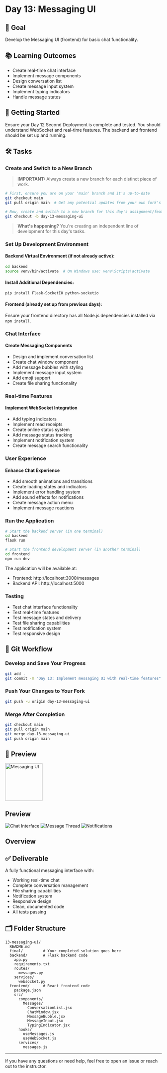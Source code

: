 # Day 13: Messaging UI

## 🎯 Goal

Develop the Messaging UI (frontend) for basic chat functionality.

## 📚 Learning Outcomes

- Create real-time chat interface
- Implement message components
- Design conversation list
- Create message input system
- Implement typing indicators
- Handle message states

## 🚀 Getting Started

Ensure your Day 12 Second Deployment is complete and tested. You should understand WebSocket and real-time features. The backend and frontend should be set up and running.

## 🛠️ Tasks

### Create and Switch to a New Branch

> **IMPORTANT:** Always create a new branch for each distinct piece of work.

```bash
# First, ensure you are on your 'main' branch and it's up-to-date
git checkout main
git pull origin main  # Get any potential updates from your own fork's main

# Now, create and switch to a new branch for this day's assignment/feature
git checkout -b day-13-messaging-ui
```

> **What's happening?** You're creating an independent line of development for this day's tasks.

### Set Up Development Environment

#### Backend Virtual Environment (if not already active):

```bash
cd backend
source venv/bin/activate  # On Windows use: venv\Scripts\activate
```

#### Install Additional Dependencies:

```bash
pip install Flask-SocketIO python-socketio
```

#### Frontend (already set up from previous days):

Ensure your frontend directory has all Node.js dependencies installed via `npm install`.

### Chat Interface

#### Create Messaging Components

- Design and implement conversation list
- Create chat window component
- Add message bubbles with styling
- Implement message input system
- Add emoji support
- Create file sharing functionality

### Real-time Features

#### Implement WebSocket Integration

- Add typing indicators
- Implement read receipts
- Create online status system
- Add message status tracking
- Implement notification system
- Create message search functionality

### User Experience

#### Enhance Chat Experience

- Add smooth animations and transitions
- Create loading states and indicators
- Implement error handling system
- Add sound effects for notifications
- Create message action menu
- Implement message reactions

### Run the Application

```bash
# Start the backend server (in one terminal)
cd backend
flask run

# Start the frontend development server (in another terminal)
cd frontend
npm run dev
```

The application will be available at:

- Frontend: http://localhost:3000/messages
- Backend API: http://localhost:5000

### Testing

- Test chat interface functionality
- Test real-time features
- Test message states and delivery
- Test file sharing capabilities
- Test notification system
- Test responsive design

## 🔄 Git Workflow

### Develop and Save Your Progress

```bash
git add .
git commit -m "Day 13: Implement messaging UI with real-time features"
```

### Push Your Changes to Your Fork

```bash
git push -u origin day-13-messaging-ui
```

### Merge After Completion

```bash
git checkout main
git pull origin main
git merge day-13-messaging-ui
git push origin main
```

## 📸 Preview

<img src="messaging-ui.png" alt="Messaging UI" width="120"/>

## Preview

![Chat Interface](https://i.imgur.com/1TZxGp7.png)
![Message Thread](https://i.imgur.com/2TZxGp8.png)
![Notifications](https://i.imgur.com/3TZxGp9.png)

## Overview

## ✅ Deliverable

A fully functional messaging interface with:

- Working real-time chat
- Complete conversation management
- File sharing capabilities
- Notification system
- Responsive design
- Clean, documented code
- All tests passing

## 🗂️ Folder Structure

```
13-messaging-ui/
  README.md
  final/         # Your completed solution goes here
  backend/       # Flask backend code
    app.py
    requirements.txt
    routes/
      messages.py
    services/
      websocket.py
  frontend/      # React frontend code
    package.json
    src/
      components/
        Messages/
          ConversationList.jsx
          ChatWindow.jsx
          MessageBubble.jsx
          MessageInput.jsx
          TypingIndicator.jsx
      hooks/
        useMessages.js
        useWebSocket.js
      services/
        messages.js
```

---

If you have any questions or need help, feel free to open an issue or reach out to the instructor.
